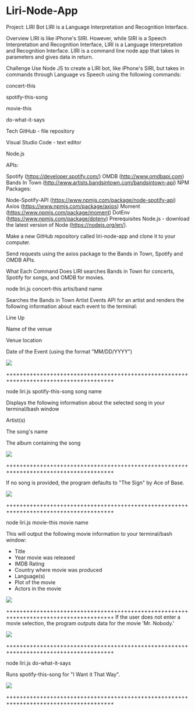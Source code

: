# Liri-Node-App

Project: LIRI Bot
LIRI is a Language Interpretation and Recognition Interface.

Overview
LIRI is like iPhone's SIRI. However, while SIRI is a Speech Interpretation and Recognition Interface, LIRI is a Language Interpretation and Recognition Interface. LIRI is a command line node app that takes in parameters and gives data in return.

Challenge
Use Node JS to create a LIRI bot, like iPhone's SIRI, but takes in commands through Language vs Speech using the following commands:

concert-this

spotify-this-song

movie-this

do-what-it-says

Tech
GitHub - file repository

Visual Studio Code - text editor

Node.js

APIs:

Spotify (https://developer.spotify.com/)
OMDB (http://www.omdbapi.com)
Bands In Town (http://www.artists.bandsintown.com/bandsintown-api)
NPM Packages:

Node-Spotify-API (https://www.npmjs.com/package/node-spotify-api)
Axios (https://www.npmjs.com/package/axios)
Moment (https://www.npmjs.com/package/moment)
DotEnv (https://www.npmjs.com/package/dotenv)
Prerequisites
Node.js - download the latest version of Node (https://nodejs.org/en/).

Make a new GitHub repository called liri-node-app and clone it to your computer.

Send requests using the axios package to the Bands in Town, Spotify and OMDB APIs.

What Each Command Does
LIRI searches Bands in Town for concerts, Spotify for songs, and OMDB for movies.

node liri.js concert-this artis/band name

Searches the Bands in Town Artist Events API for an artist and renders the following information about each event to the terminal:

Line Up

Name of the venue

Venue location

Date of the Event (using the format "MM/DD/YYYY")

![](command%20images/Concert%20This.png)

++++++++++++++++++++++++++++++++++++++++++++++++++++++++++++++++++++++++++++++++++++++

node liri.js spotify-this-song song name

Displays the following information about the selected song in your terminal/bash window

Artist(s)

The song's name

The album containing the song

![](command%20images/Spotify%20This%20Song%20Yesterday.png)

++++++++++++++++++++++++++++++++++++++++++++++++++++++++++++++++++++++++++++++++++++++

If no song is provided, the program defaults to "The Sign" by Ace of Base.

![](command%20images/No%20Song%20Default.png)

++++++++++++++++++++++++++++++++++++++++++++++++++++++++++++++++++++++++++++++++++++++

node liri.js movie-this movie name

This will output the following movie information to your terminal/bash window:

 * Title
 * Year movie was released
 * IMDB Rating
 * Country where movie was produced
 * Language(s)
 * Plot of the movie
 * Actors in the movie

![](command%20images/Movie%20This.png) 

++++++++++++++++++++++++++++++++++++++++++++++++++++++++++++++++++++++++++++++++++++++
If the user does not enter a movie selection, the program outputs data for the movie 'Mr. Nobody.'

![](command%20images/Movie%20This%20Default.png) 

++++++++++++++++++++++++++++++++++++++++++++++++++++++++++++++++++++++++++++++++++++++

node liri.js do-what-it-says

Runs spotify-this-song for "I Want it That Way".

![](command%20images/Do%20What%20it%20Says.png) 

++++++++++++++++++++++++++++++++++++++++++++++++++++++++++++++++++++++++++++++++++++++
